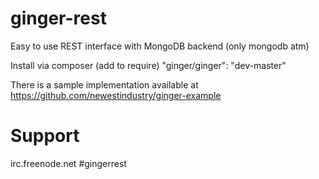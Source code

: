 ginger-rest
===========

Easy to use REST interface with MongoDB backend (only mongodb atm)

Install via composer (add to require)
    "ginger/ginger": "dev-master"

There is a sample implementation available at https://github.com/newestindustry/ginger-example




Support
=======

irc.freenode.net \#gingerrest
